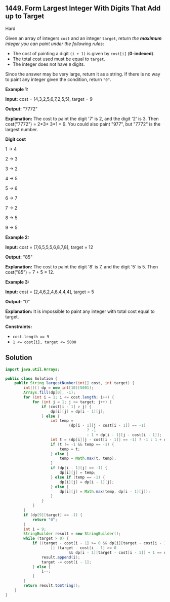 ## 1449\. Form Largest Integer With Digits That Add up to Target

Hard

Given an array of integers `cost` and an integer `target`, return _the **maximum** integer you can paint under the following rules_:

*   The cost of painting a digit `(i + 1)` is given by `cost[i]` (**0-indexed**).
*   The total cost used must be equal to `target`.
*   The integer does not have `0` digits.

Since the answer may be very large, return it as a string. If there is no way to paint any integer given the condition, return `"0"`.

**Example 1:**

**Input:** cost = [4,3,2,5,6,7,2,5,5], target = 9

**Output:** "7772"

**Explanation:** The cost to paint the digit '7' is 2, and the digit '2' is 3. Then cost("7772") = 2\*3+ 3\*1 = 9. You could also paint "977", but "7772" is the largest number.

**Digit cost** 
  
1 -> 4 
    
2 -> 3 
    
3 -> 2 

4 -> 5 

5 -> 6 

6 -> 7 

7 -> 2 

8 -> 5 

9 -> 5

**Example 2:**

**Input:** cost = [7,6,5,5,5,6,8,7,8], target = 12

**Output:** "85"

**Explanation:** The cost to paint the digit '8' is 7, and the digit '5' is 5. Then cost("85") = 7 + 5 = 12.

**Example 3:**

**Input:** cost = [2,4,6,2,4,6,4,4,4], target = 5

**Output:** "0"

**Explanation:** It is impossible to paint any integer with total cost equal to target.

**Constraints:**

*   `cost.length == 9`
*   `1 <= cost[i], target <= 5000`

## Solution

```java
import java.util.Arrays;

public class Solution {
    public String largestNumber(int[] cost, int target) {
        int[][] dp = new int[10][5001];
        Arrays.fill(dp[0], -1);
        for (int i = 1; i <= cost.length; i++) {
            for (int j = 1; j <= target; j++) {
                if (cost[i - 1] > j) {
                    dp[i][j] = dp[i - 1][j];
                } else {
                    int temp =
                            (dp[i - 1][j - cost[i - 1]] == -1)
                                    ? -1
                                    : 1 + dp[i - 1][j - cost[i - 1]];
                    int t = (dp[i][j - cost[i - 1]] == -1) ? -1 : 1 + dp[i][j - cost[i - 1]];
                    if (t != -1 && temp == -1) {
                        temp = t;
                    } else {
                        temp = Math.max(t, temp);
                    }
                    if (dp[i - 1][j] == -1) {
                        dp[i][j] = temp;
                    } else if (temp == -1) {
                        dp[i][j] = dp[i - 1][j];
                    } else {
                        dp[i][j] = Math.max(temp, dp[i - 1][j]);
                    }
                }
            }
        }
        if (dp[9][target] == -1) {
            return "0";
        }
        int i = 9;
        StringBuilder result = new StringBuilder();
        while (target > 0) {
            if ((target - cost[i - 1] >= 0 && dp[i][target - cost[i - 1]] + 1 == dp[i][target])
                    || (target - cost[i - 1] >= 0
                            && dp[i - 1][target - cost[i - 1]] + 1 == dp[i][target])) {
                result.append(i);
                target -= cost[i - 1];
            } else {
                i--;
            }
        }
        return result.toString();
    }
}
```